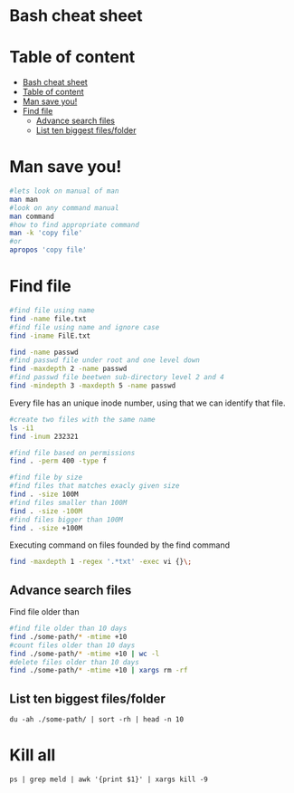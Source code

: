 # Bash cheat sheet

# Table of content

- [Bash cheat sheet](#bash-cheat-sheet)
- [Table of content](#table-of-content)
- [Man save you!](#man-save-you)
- [Find file](#find-file)
  - [Advance search files](#advance-search-files)
  - [List ten biggest files/folder](#list-ten-biggest-filesfolder)

# Man save you!

```bash
#lets look on manual of man
man man
#look on any command manual
man command
#how to find appropriate command
man -k 'copy file'
#or
apropos 'copy file'
```

# Find file

```bash
#find file using name
find -name file.txt
#find file using name and ignore case
find -iname FilE.txt

find -name passwd
#find passwd file under root and one level down
find -maxdepth 2 -name passwd 
#find passwd file beetwen sub-directory level 2 and 4
find -mindepth 3 -maxdepth 5 -name passwd
```
Every file has an unique inode number, using that we can identify that file.

```bash
#create two files with the same name
ls -i1
find -inum 232321
```

```bash
#find file based on permissions
find . -perm 400 -type f

#find file by size
#find files that matches exacly given size
find . -size 100M
#find files smaller than 100M 
find . -size -100M
#find files bigger than 100M 
find . -size +100M
```

Executing command on files founded by the find command
```bash
find -maxdepth 1 -regex '.*txt' -exec vi {}\;
```

## Advance search files

Find file older than
```bash
#find file older than 10 days
find ./some-path/* -mtime +10
#count files older than 10 days
find ./some-path/* -mtime +10 | wc -l
#delete files older than 10 days
find ./some-path/* -mtime +10 | xargs rm -rf
```

## List ten biggest files/folder
```
du -ah ./some-path/ | sort -rh | head -n 10
```

# Kill all
```
ps | grep meld | awk '{print $1}' | xargs kill -9
```

